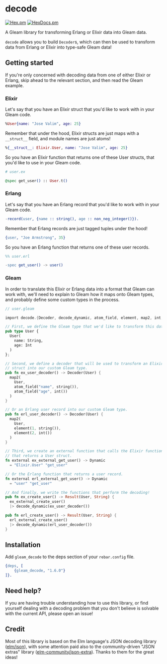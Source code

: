 # decode

[![Hex.pm](https://img.shields.io/hexpm/v/gleam_decode)](https://hex.pm/packages/gleam_decode) [![HexDocs.pm](https://img.shields.io/badge/hex-docs-ff69b4)](https://hexdocs.pm/gleam_decode/)

A Gleam library for transforming Erlang or Elixir data into Gleam data.

`decode` allows you to build `Decoder`s, which can then be used to transform
data from Erlang or Elixir into type-safe Gleam data!

## Getting started

If you're only concerned with decoding data from one of either Elixir or Erlang,
skip ahead to the relevant section, and then read the Gleam example.

### Elixir

Let's say that you have an Elixir struct that you'd like to work with in your
Gleam code.

```elixir
%User{name: "Jose Valim", age: 25}
```

Remember that under the hood, Elixir structs are just maps with a `__struct__`
field, and module names are just atoms!

```elixir
%{__struct__: Elixir.User, name: "Jose Valim", age: 25}
```

So you have an Elixir function that returns one of these User structs, that
you'd like to use in your Gleam code.

```elixir
# user.ex

@spec get_user() :: User.t()
```

### Erlang

Let's say that you have an Erlang record that you'd like to work with in your
Gleam code.

```erlang
-record(user, {name :: string(), age :: non_neg_integer()}).
```

Remember that Erlang records are just tagged tuples under the hood!

```erlang
{user, "Joe Armstrong", 35}
```

So you have an Erlang function that returns one of these user records.

```erlang
%% user.erl

-spec get_user() -> user()
```

### Gleam

In order to translate this Elixir or Erlang data into a format that Gleam can
work with, we'll need to explain to Gleam how it maps onto Gleam types, and
probably define some custom types in the process.

```rust
// user.gleam

import decode.{Decoder, decode_dynamic, atom_field, element, map2, int, string}

// First, we define the Gleam type that we'd like to transform this data into.
pub type User {
  User(
    name: String,
    age: Int
  )
};

// Second, we define a decoder that will be used to transform an Elixir User
// struct into our custom Gleam type.
pub fn ex_user_decoder() -> Decoder(User) {
  map2(
    User,
    atom_field("name", string()),
    atom_field("age", int())
  )
}

// Or an Erlang user record into our custom Gleam type.
pub fn erl_user_decoder() -> Decoder(User) {
  map2(
    User,
    element(1, string()),
    element(2, int())
  )
}

// Third, we create an external function that calls the Elixir function
// that returns a User struct.
fn external ex_external_get_user() -> Dynamic
  = "Elixir.User" "get_user"

// Or the Erlang function that returns a user record.
fn external erl_external_get_user() -> Dynamic
  = "user" "get_user"

// And finally, we write the functions that perform the decoding!
pub fn ex_create_user() -> Result(User, String) {
  ex_external_create_user()
  |> decode_dynamic(ex_user_decoder())

pub fn erl_create_user() -> Result(User, String) {
  erl_external_create_user()
  |> decode_dynamic(erl_user_decoder())
}
```

## Installation

Add `gleam_decode` to the deps section of your `rebar.config` file.

```erlang
{deps, [
    {gleam_decode, "1.6.0"}
]}.
```

## Need help?

If you are having trouble understanding how to use this library, or find
yourself dealing with a decoding problem that you don't believe is solvable with
the current API, please open an issue!

## Credit

Most of this library is based on the Elm language's JSON decoding library
([elm/json][1]), with some attention paid also to the community-driven "JSON
extras" library ([elm-community/json-extra][2]). Thanks to them for the great
ideas!

[1]: https://github.com/elm/json/tree/master
[2]: https://github.com/elm-community/json-extra/tree/master
